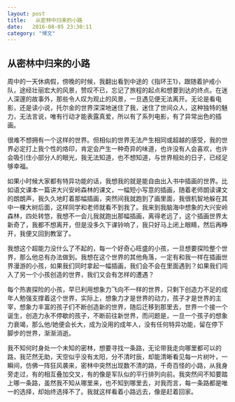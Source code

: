```yaml
---
layout: post
title:   从密林中归来的小路
date:   2016-08-05 23:30:11
category: "博文"
---
```

## 从密林中归来的小路


周中的一天休病假，傍晚的时候，我翻出看到中途的《指环王1》，跟随着护戒小队，途经壮丽宏大的风景，赞叹不已，忘记了旅程的起点和想要到达的终点。在迷人深邃的故事外，那些令人叹为观止的风景，一旦遇见便无法离开。无论是看电影，还是读小说，托尔金的世界深深地迷住了我，迷住了世间众人，这种独特的魅力，无法言说，唯有行动才能表露真爱，所以有了系列电影，有了异常出色的插画。

很难不想拥有一个这样的世界。但相似的世界无法产生相同或超越的感受，我的世界必定打上我个性的烙印，肯定会产生一种奇异的味道，也许没有人会喜欢，也许会吸引住小部分人的眼光，我无法知道，也不想知道，与世界相处的日子，已经足够幸福。

如果小时候大家都有特异功能的话，我想我的就是能自由出入书中插画的世界。比如语文课本一篇讲大兴安岭森林的课文，一幅短小写意的插画，随着老师朗读课文的朗朗声，我久久地盯着那幅插画，突然间我就跑到了画里面，我很机智地躲在其中一棵大树后面，这样同学和老师就看不到我了。我来到我脑海中想象的大兴安岭森林，四处转悠，我想不一会儿我就跑出那幅插画，离得老远了，这个插画世界太新奇了，我都不想离开，但是没多久下课铃响了，我只好马上闭上眼睛，然后再睁开，我便又回到教室了。

我想这个超能力没什么了不起的，每一个好奇心旺盛的小孩，一旦想要探险整个世界，那么他总有办法做到。我想在这个世界的其他角落，一定有和我一样在插画世界漫游的小孩，如果我们同时拿起一幅插画，我们会不会在里面遇到？如果我们闯入了另一个小孩创造的世界，我们又会有怎样的遭遇？

每个热衷探险的小孩，早已利用想象力飞向不一样的世界，只剩下创造力不足的成年人勉强支撑着这个世界，实际上，想象力才是世界的动力，孩子才是世界的主宰，想象力丰富的孩子们不断创造新的世界，随后迁移到那里去，世界一个接一个诞生，创造力永不停歇的孩子，不断前往新世界，而问题是，一旦一个孩子的想象力衰竭，那么他/她便会长大，成为没用的成年人，没有任何特异功能，留在停下脚步的世界，渐渐消逝。

我不知何时身处一个未知的密林，想要寻找一条路，无论带我走向哪里都可以的路，我茫然无助，天空似乎没有太阳，分不清时辰，却能清晰看见每一片树叶，一瞬间，仿佛一阵狂风袭来，密林中突然出现数不清的路，千奇百怪的小路，从我身旁走过，有的相互叠加交叉，有的像是军队似的平行排列向前。我突然间不知要踏上哪一条路，虽然我不知从哪里来，也不知到哪里去，对我而言，每一条路都是唯一的选择，却始终选择不了。我就这样看着小路远去，像是赶着回家。

